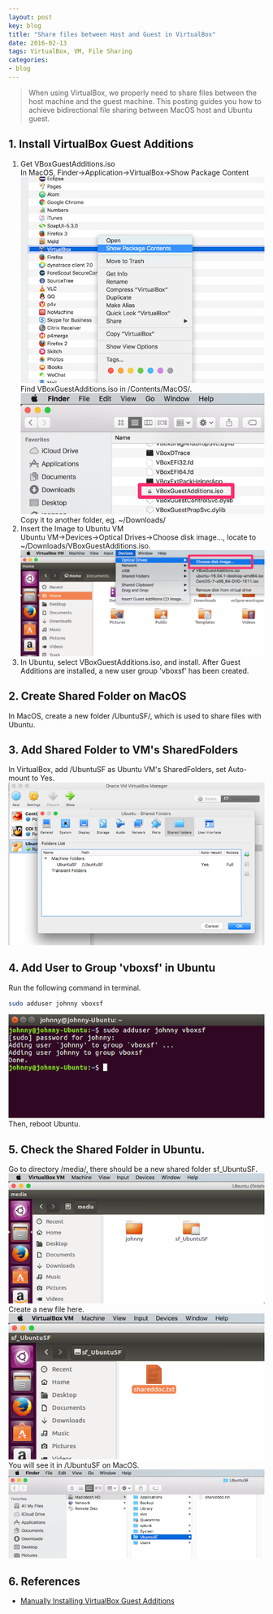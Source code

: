 ```yaml
---
layout: post
key: blog
title: "Share files between Host and Guest in VirtualBox"
date: 2016-02-13
tags: VirtualBox, VM, File Sharing
categories:
- blog
---
```


> When using VirtualBox, we properly need to share files between the host machine and the guest machine. This posting guides you how to achieve bidirectional file sharing between MacOS host and Ubuntu guest.

## 1. Install VirtualBox Guest Additions
1) Get VBoxGuestAdditions.iso  
In MacOS, Finder->Application->VirtualBox->Show Package Content
![MIME Type](/public/pics/2016-02-13/virtualbox.png)  
Find VBoxGuestAdditions.iso in /Contents/MacOS/.
![MIME Type](/public/pics/2016-02-13/iso.png)  
Copy it to another folder, eg. ~/Downloads/  
2) Insert the Image to Ubuntu VM  
Ubuntu VM->Devices->Optical Drives->Choose disk image..., locate to ~/Downloads/VBoxGuestAdditions.iso.  
![MIME Type](/public/pics/2016-02-13/addimage.png)  
3) In Ubuntu, select VBoxGuestAdditions.iso, and install.
After Guest Additions are installed, a new user group 'vboxsf' has been created.  

## 2. Create Shared Folder on MacOS
In MacOS, create a new folder /UbuntuSF/, which is used to share files with Ubuntu.

## 3. Add Shared Folder to VM's SharedFolders
In VirtualBox, add /UbuntuSF as Ubuntu VM's SharedFolders, set Auto-mount to Yes.
![MIME Type](/public/pics/2016-02-13/sharedfolders.png)  

## 4. Add User to Group 'vboxsf' in Ubuntu
Run the following command in terminal.
```sh
sudo adduser johnny vboxsf
```
![MIME Type](/public/pics/2016-02-13/adduser.png)  
Then, reboot Ubuntu.

## 5. Check the Shared Folder in Ubuntu.
Go to directory /media/, there should be a new shared folder sf_UbuntuSF.
![MIME Type](/public/pics/2016-02-13/ubuntusf.png)  
Create a new file here.
![MIME Type](/public/pics/2016-02-13/sharedfile.png)  
You will see it in /UbuntuSF on MacOS.
![MIME Type](/public/pics/2016-02-13/macsf.png)  

## 6. References
* [Manually Installing VirtualBox Guest Additions](https://osquest.com/2012/11/13/tip-manually-installing-virtualbox-guest-additions/)
